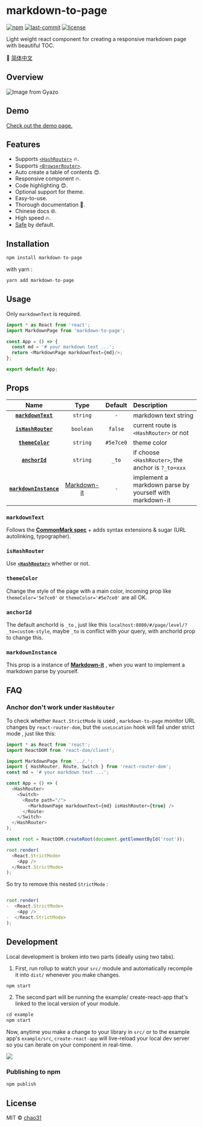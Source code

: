 # markdown-to-page
[![npm](https://badgen.net/npm/v/markdown-to-page)](https://www.npmjs.com/package/markdown-to-page)
[![last-commit](https://badgen.net/github/last-commit/chao31/markdown-to-page)](https://www.npmjs.com/package/markdown-to-page)
[![license](https://badgen.net/github/license/chao31/markdown-to-page)](https://www.npmjs.com/package/markdown-to-page)

Light weight react component for creating a responsive markdown page with beautiful TOC.

📖 [简体中文](https://github.com/chao31/markdown-to-page/blob/master/md-doc-zh.md)

## Overview

![Image from Gyazo](https://i.gyazo.com/5fc74622bab0fb613705f52fba939593.gif)

## Demo

[Check out the demo page.](https://chao31.github.io/markdown-to-page/)
## Features

* Supports [`<HashRouter>`](https://reactrouter.com/docs/en/v6/api#hashrouter) 🔥.
* Supports [`<BrowserRouter>`](https://reactrouter.com/docs/en/v6/api#browserrouter).
* Auto create a table of contents 😍.
* Responsive component 🔥.
* Code highlighting 😍.
* Optional support for theme.
* Easy-to-use.
* Thorough documentation 🎉.
* Chinese docs 🌐.
* High speed 🔥.
* [Safe](https://github.com/markdown-it/markdown-it/tree/master/docs/security.md) by default.

## Installation

```js
npm install markdown-to-page
```

with yarn :

```js
yarn add markdown-to-page
```

## Usage

Only `markdownText` is required.

```js
import * as React from 'react';
import MarkdownPage from 'markdown-to-page';

const App = () => {
  const md = '# your markdown text ...';
  return <MarkdownPage markdownText={md}/>;
};

export default App;
```

## Props

|                           Name                            |               Type                | Default | Description |
|        :-----------------------------------------:        |    :-------------------------:    | :-----: | :---------- |
|        **[`markdownText`](#markdownText)**                |        `string`   |   `-`      | markdown text string |
|        **[`isHashRouter`](#isHashRouter)**                |        `boolean`   |    `false`     | current route is `<HashRouter>` or not |
|        **[`themeColor`](#themeColor)**                |        `string`   |    `#5e7ce0`     | theme color |
|        **[`anchorId`](#anchorId)**                |        `string`   |    `_to`    | if choose `<HashRouter>`, the anchor is `?_to=xxx` |
|        **[`markdownInstance`](#markdownInstance)**|[Markdown-it](https://www.npmjs.com/package/markdown-it)|`-`| implement a markdown parse by yourself with markdown-it  |

### `markdownText`

Follows the __[CommonMark spec](http://spec.commonmark.org/)__ + adds syntax extensions & sugar (URL autolinking, typographer).

### `isHashRouter`

Use __[`<HashRouter>`](https://reactrouter.com/docs/en/v6/api#hashrouter)__ whether or not.

### `themeColor`

Change the style of the page with a main color, incoming prop like `themeColor='5e7ce0'` or `themeColor='#5e7ce0'` are all OK.

### `anchorId`

The default anchorId is `_to` , just like this `localhost:8080/#/page/level/?_to=custom-style`, maybe `_to` is conflict with your query, with anchorId prop to change this.

### `markdownInstance`

This prop is a instance of __[Markdown-it](https://www.npmjs.com/package/markdown-it)__ , when you want to implement a markdown parse by yourself.

## FAQ

### Anchor don't work under `HashRouter`

To check whether `React.StrictMode` is used , `markdown-to-page` monitor URL changes by `react-router-dom`, but the `useLocation` hook will fail under strict mode , just like this:

```js
import * as React from 'react';
import ReactDOM from 'react-dom/client';

import MarkdownPage from '../.';
import { HashRouter, Route, Switch } from 'react-router-dom';
const md = '# your markdown text ...'; 

const App = () => (
  <HashRouter>
    <Switch>
      <Route path="/">
        <MarkdownPage markdownText={md} isHashRouter={true} />
      </Route>
    </Switch>
  </HashRouter>
);

const root = ReactDOM.createRoot(document.getElementById('root'));

root.render(
  <React.StrictMode>
    <App />
  </React.StrictMode>
);

```

So try to remove this nested `StrictMode` :

```js

root.render(
-  <React.StrictMode>
    <App />
-  </React.StrictMode>
);
```

## Development

Local development is broken into two parts (ideally using two tabs).

1. First, run rollup to watch your `src/` module and automatically recompile it into `dist/` whenever you make changes.

```js
npm start
```

2. The second part will be running the example/ create-react-app that's linked to the local version of your module.

```js
cd example
npm start
```

Now, anytime you make a change to your library in `src/` or to the example app's `example/src`, `create-react-app` will live-reload your local dev server so you can iterate on your component in real-time.

![](https://media.giphy.com/media/12NUbkX6p4xOO4/giphy.gif)

### Publishing to npm

```js
npm publish
```

## License

MIT © [chao31](https://github.com/chao31)
